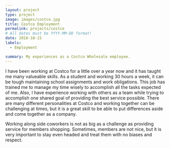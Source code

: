 ```yaml
---
layout: project
type: project
image: images/costco.jpg
title: Costco Employment
permalink: projects/costco
# All dates must be YYYY-MM-DD format!
date: 2018-10-15
labels:
  - Employment

summary: My experiences as a Costco Wholesale employee.
---
```



I have been working at Costco for a little over a year now and it has taught me many valueable skills. As a student and working 30 hours a week, it can be tough maintaining school assignments and work obligations. This job has trained me to manage my time wisely to accomplish all the tasks expected of me. Also, I have experience working with others as a team while trying to accomplish one shared goal of providing the best service possible. There are many different personalities at Costco and working together can be challenging at times, but it is a great skill to be able to put differences aside and come together as a company. 

Working along side coworkers is not as big as a challenge as providing service for members shopping. Sometimes, members are not nice, but it is very important to stay even headed and treat them with no biases and respect. 





